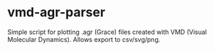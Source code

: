 # vmd-agr-parser
Simple script for plotting .agr (Grace) files created with VMD (Visual Molecular Dynamics). Allows export to csv/svg/png.
